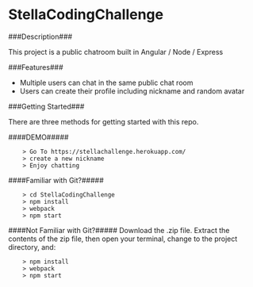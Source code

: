 # StellaCodingChallenge

###Description###

This project is a public chatroom built in Angular / Node / Express

###Features###
* Multiple users can chat in the same public chat room
* Users can create their profile including nickname and random avatar

###Getting Started###

There are three methods for getting started with this repo.

####DEMO#####

```
	> Go To https://stellachallenge.herokuapp.com/
	> create a new nickname
	> Enjoy chatting
```

####Familiar with Git?#####

```
	> cd StellaCodingChallenge
	> npm install
	> webpack
	> npm start
```

####Not Familiar with Git?#####
Download the .zip file.  Extract the contents of the zip file, then open your terminal, change to the project directory, and:

```
	> npm install
	> webpack
	> npm start
```

